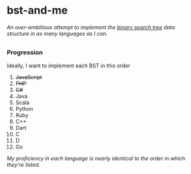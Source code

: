 bst-and-me
==========
###### An over-ambitious attempt to implement the [binary search tree](http://en.wikipedia.org/wiki/Binary_search_tree) data structure in as many languages as I can.

### Progression
Ideally, I want to implement each BST in this order
 1. ~~JavaScript~~
 2. ~~PHP~~
 3. ~~C#~~
 4. Java
 5. Scala
 6. Python
 7. Ruby
 8. C++
 9. Dart
 10. C
 11. D
 12. Go

*My proficiency in each language is nearly identical to the order in which they're listed.*
